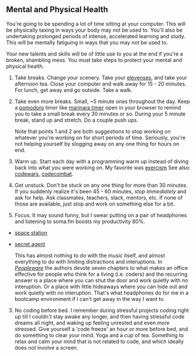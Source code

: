 ## Mental and Physical Health

You're going to be spending a lot of time sitting at your computer. This will be physically taxing in ways your body may not be used to. You'll also be undertaking prolonged periods of intense, accelerated learning and study. This will be mentally fatiguing in ways that you may not be used to.

Your new talents and skills will be of little use to you at the end if you're a broken, shambling mess. You must take steps to protect your mental and physical health.

1. Take breaks. Change your scenery. Take your [elevenses](https://en.wikipedia.org/wiki/Elevenses), and take your afternoon tea. Close your computer and walk away for 15 - 20 minutes. For lunch, get away and go outside. Take a walk.

2. Take even more breaks. Small, ~5 minute ones throughout the day. Keep a [pomodoro](https://cirillocompany.de/pages/pomodoro-technique) timer like [marinara timer](http://www.marinaratimer.com/) open in your browser to remind you to take a small break every 30 minutes or so. During your 5 minute break, stand up and stretch. Do a couple push ups.

    Note that points 1 and 2 are both suggestions to stop working on whatever you're working on for short periods of time. Seriously, you're not helping yourself by slogging away on any one thing for hours on end.

3. Warm up. Start each day with a programming warm up instead of diving back into what you were working on. My favorite was [exercism](http://exercism.io/) See also: [codewars](https://www.codewars.com/), [codecombat](https://codecombat.com/play).

4. Get unstuck. Don't be stuck on any one thing for more than 30 minutes. If you suddenly realize it's been 45 - 60 minutes, _stop immediately_ and ask for help. Ask classmates, teachers, slack, mentors, etc. If none of those are available, just stop and work on something else for a bit.

3. Focus. It may sound funny, but I swear putting on a pair of headphones and listening to soma.fm boosts my productivity 60%.
  * [space station](http://somafm.com/player/#/now-playing/spacestation)
  * [secret agent](http://somafm.com/player/#/now-playing/secretagent)

    This has almost nothing to do with the music itself, and almost everything to do with limiting distractions and interuptions. In [_Peopleware_](https://www.goodreads.com/book/show/67825.Peopleware) the authors devote seven chapters to what makes an office effective for people who think for a living (i.e. coders) and the recurring answer is a place where you can shut the door and work quietly with no interuption. Or a place with little hideaways where you can hide out and work quietly with no interuption. That's what headphones do for me in a bootcamp environment if I can't get away in the way I want to.

3. No coding before bed. I remember during stressful projects coding right up till I couldn't stay awake any longer, and then having stressful code dreams all night, and waking up feeling unrested and even more stressed. Give yourself a 'code freeze' an hour or more before bed, and do something to clear your mind. Yoga and a cup of tea. Something to relax and calm your mind that is not related to code, and which ideally does not involve a screen.
